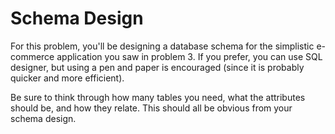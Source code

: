 Schema Design
=============

For this problem, you'll be designing a database schema for the simplistic e-commerce application you saw in problem 3. If you prefer, you can use SQL designer, but using a pen and paper is encouraged (since it is probably quicker and more efficient).

Be sure to think through how many tables you need, what the attributes should be, and how they relate. This should all be obvious from your schema design.
